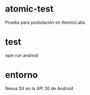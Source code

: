 # atomic-test
Prueba para postulación en AtomicLabs

# test
npm run android

# entorno
Nexus 5X en la API 30 de Android
